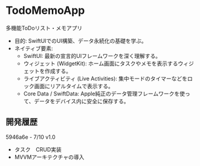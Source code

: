 # TodoMemoApp

多機能ToDoリスト・メモアプリ

* 目的: SwiftUIでのUI構築、データ永続化の基礎を学ぶ。
* ネイティブ要素:
    * SwiftUI: 最新の宣言的UIフレームワークを深く理解する。
    * ウィジェット (WidgetKit): ホーム画面にタスクやメモを表示するウィジェットを作成する。
    * ライブアクティビティ (Live Activities): 集中モードのタイマーなどをロック画面にリアルタイムで表示する。
    * Core Data / SwiftData: Apple純正のデータ管理フレームワークを使って、データをデバイス内に安全に保存する。

## 開発履歴
5946a6e - 7/10 v1.0
- タスク　CRUD実装
- MVVMアーキテクチャの導入
